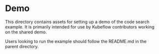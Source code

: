# Demo

This directory contains assets for setting up a demo of the code search example.
It is primarily intended for use by Kubeflow contributors working on the shared demo.

Users looking to run the example should follow the README.md in the parent directory.